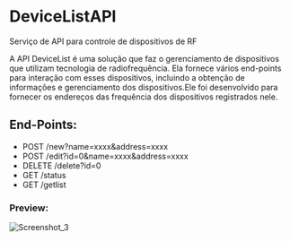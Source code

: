 # DeviceListAPI
Serviço de API para controle de dispositivos de RF

A API DeviceList é uma solução que faz o gerenciamento de dispositivos que utilizam tecnologia de radiofrequência. Ela fornece vários end-points para interação com esses dispositivos, incluindo a obtenção de informações e gerenciamento dos dispositivos.Ele foi desenvolvido para fornecer os endereços das frequência dos dispositivos registrados nele.

## End-Points:

* POST	/new?name=xxxx&address=xxxx
* POST  	/edit?id=0&name=xxxx&address=xxxx
* DELETE	/delete?id=0
* GET	/status
* GET	/getlist

### Preview:
![Screenshot_3](https://user-images.githubusercontent.com/101137965/218154601-78eed83d-6313-43a1-b90c-5a229177b29b.png)
